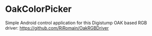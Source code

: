 # OakColorPicker

Simple Android control application for this Digistump OAK based RGB driver:
https://github.com/RiRomain/OakRGBDriver
